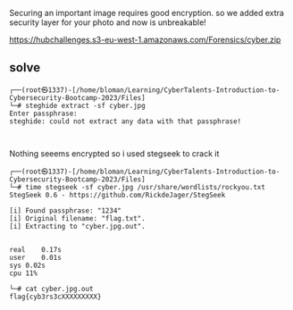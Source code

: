 Securing an important image requires good encryption. so we added extra security layer for your photo and now is unbreakable! 

https://hubchallenges.s3-eu-west-1.amazonaws.com/Forensics/cyber.zip
## solve
```
┌──(root㉿1337)-[/home/bloman/Learning/CyberTalents-Introduction-to-Cybersecurity-Bootcamp-2023/Files]
└─# steghide extract -sf cyber.jpg 
Enter passphrase: 
steghide: could not extract any data with that passphrase!
                                                           


```
Nothing seeems encrypted so i used stegseek to crack it
```
┌──(root㉿1337)-[/home/bloman/Learning/CyberTalents-Introduction-to-Cybersecurity-Bootcamp-2023/Files]
└─# time stegseek -sf cyber.jpg /usr/share/wordlists/rockyou.txt 
StegSeek 0.6 - https://github.com/RickdeJager/StegSeek

[i] Found passphrase: "1234"
[i] Original filename: "flag.txt".
[i] Extracting to "cyber.jpg.out".


real	0.17s
user	0.01s
sys	0.02s
cpu	11%

└─# cat cyber.jpg.out 
flag{cyb3rs3cXXXXXXXXX}

```